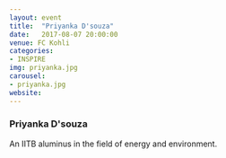 ```yaml
---
layout: event
title:  "Priyanka D'souza"
date:   2017-08-07 20:00:00
venue: FC Kohli
categories:
- INSPIRE
img: priyanka.jpg
carousel:
- priyanka.jpg
website: 
---
```

<h3>Priyanka D'souza</h3>

An IITB aluminus in the field of energy and environment.
